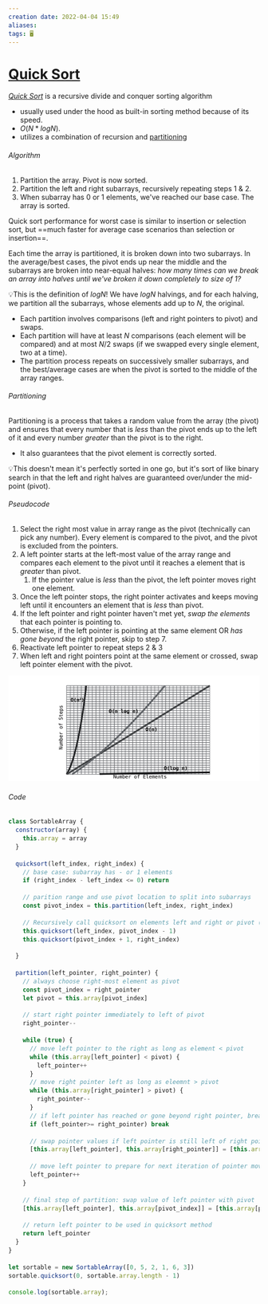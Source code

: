 ```yaml
---
creation date: 2022-04-04 15:49
aliases: 
tags: 🖥️
---
```


# [Quick Sort](Quick%20Sort.md)
*[Quick Sort](Quick%20Sort.md)* is a  recursive divide and conquer sorting algorithm
- usually used under the hood as built-in sorting method because of its speed. 
- $O(N * logN)$. 
- utilizes a combination of recursion and [partitioning](Quick%20Sort.md#partitioning)

###### Algorithm
1. Partition the array. Pivot is now sorted.
2. Partition the left and right subarrays, recursively repeating steps 1 & 2. 
3. When subarray has 0 or 1 elements, we've reached our base case. The array is sorted.

Quick sort performance for worst case is similar to insertion or selection sort, but ==much faster for average case scenarios than selection or insertion==.

Each time the array is partitioned, it is broken down into two subarrays. In the average/best cases, the pivot ends up near the middle and the subarrays are broken into near-equal halves:  *how many times can we break an array into halves until we've broken it down completely to size of 1?*

💡This is the definition of $log N$! We have $log N$ halvings, and for each halving, we partition all the subarrays, whose elements add up to $N$, the original.

- Each partition involves comparisons (left and right pointers to pivot) and swaps.
- Each partition will have at least $N$ comparisons (each element will be compared) and at most $N/2$ swaps (if we swapped every single element, two at a time).
- The partition process repeats on successively smaller subarrays, and the best/average cases are when the pivot is sorted to the middle of the array ranges.

###### Partitioning
Partitioning is a process that takes a random value from the array (the pivot) and  ensures that every number that is *less* than the pivot ends up to the left of it and every number *greater* than the pivot is to the right. 
- It also guarantees that the pivot element is correctly sorted.

💡This doesn't mean it's perfectly sorted in one go, but it's sort of like binary search in that the left and right halves are guaranteed over/under the mid-point (pivot). 

###### Pseudocode
1. Select the right most value in array range as the pivot (technically can pick any number). Every element is compared to the pivot, and the pivot is excluded from the pointers.
2. A left pointer starts at the left-most value of the array range and compares each element to the pivot until it reaches a element that is *greater* than pivot.
	1. If the pointer value is *less* than the pivot, the left pointer moves right one element. 
3. Once the left pointer stops, the right pointer activates and keeps moving left until it encounters an element that is *less* than pivot.
4. If the left pointer and right pointer haven't met yet, *swap the elements* that each pointer is pointing to. 
5. Otherwise, if the left pointer is pointing at the same element OR *has gone beyond* the right pointer, skip to step 7.
6. Reactivate left pointer to repeat steps 2 & 3
7. When left and right pointers point at the same element or crossed, swap left pointer element with the pivot. 

![Pasted image 20220404152046.png](./images/Pasted%20image%2020220404152046.png)

###### Code
```js
class SortableArray {
  constructor(array) {
    this.array = array
  }

  quicksort(left_index, right_index) {
    // base case: subarray has - or 1 elements
    if (right_index - left_index <= 0) return

    // parition range and use pivot location to split into subarrays
    const pivot_index = this.partition(left_index, right_index)

    // Recursively call quicksort on elements left and right or pivot (subarrays)
    this.quicksort(left_index, pivot_index - 1)
    this.quicksort(pivot_index + 1, right_index)

  }

  partition(left_pointer, right_pointer) {
    // always choose right-most element as pivot
    const pivot_index = right_pointer
    let pivot = this.array[pivot_index]

    // start right pointer immediately to left of pivot
    right_pointer--

    while (true) {
      // move left pointer to the right as long as element < pivot
      while (this.array[left_pointer] < pivot) {
        left_pointer++
      }
      // move right pointer left as long as eleemnt > pivot
      while (this.array[right_pointer] > pivot) {
        right_pointer--
      }
      // if left pointer has reached or gone beyond right pointer, break out
      if (left_pointer>= right_pointer) break

      // swap pointer values if left pointer is still left of right pointer
      [this.array[left_pointer], this.array[right_pointer]] = [this.array[right_pointer], this.array[left_pointer]]

      // move left pointer to prepare for next iteration of pointer movements
      left_pointer++
    }

    // final step of partition: swap value of left pointer with pivot
    [this.array[left_pointer], this.array[pivot_index]] = [this.array[pivot_index], this.array[left_pointer]]

    // return left pointer to be used in quicksort method
    return left_pointer
  }
}

let sortable = new SortableArray([0, 5, 2, 1, 6, 3])
sortable.quicksort(0, sortable.array.length - 1)

console.log(sortable.array);
```

